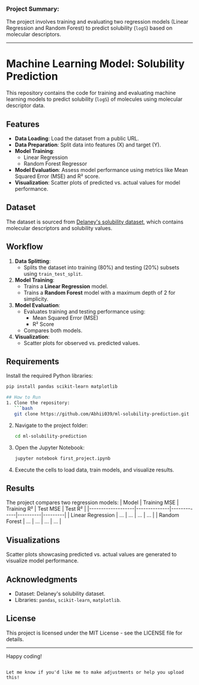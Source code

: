 ### Project Summary:
The project involves training and evaluating two regression models (Linear Regression and Random Forest) to predict solubility (`logS`) based on molecular descriptors.

---

# Machine Learning Model: Solubility Prediction

This repository contains the code for training and evaluating machine learning models to predict solubility (`logS`) of molecules using molecular descriptor data.

## Features
- **Data Loading**: Load the dataset from a public URL.
- **Data Preparation**: Split data into features (X) and target (Y).
- **Model Training**:
  - Linear Regression
  - Random Forest Regressor
- **Model Evaluation**: Assess model performance using metrics like Mean Squared Error (MSE) and R² score.
- **Visualization**: Scatter plots of predicted vs. actual values for model performance.

## Dataset
The dataset is sourced from [Delaney's solubility dataset](https://raw.githubusercontent.com/dataprofessor/data/master/delaney_solubility_with_descriptors.csv), which contains molecular descriptors and solubility values.

## Workflow
1. **Data Splitting**:
   - Splits the dataset into training (80%) and testing (20%) subsets using `train_test_split`.
2. **Model Training**:
   - Trains a **Linear Regression** model.
   - Trains a **Random Forest** model with a maximum depth of 2 for simplicity.
3. **Model Evaluation**:
   - Evaluates training and testing performance using:
     - Mean Squared Error (MSE)
     - R² Score
   - Compares both models.
4. **Visualization**:
   - Scatter plots for observed vs. predicted values.

## Requirements
Install the required Python libraries:
```bash
pip install pandas scikit-learn matplotlib

## How to Run
1. Clone the repository:
   ```bash
   git clone https://github.com/Abhii039/ml-solubility-prediction.git
   ```
2. Navigate to the project folder:
   ```bash
   cd ml-solubility-prediction
   ```
3. Open the Jupyter Notebook:
   ```bash
   jupyter notebook first_project.ipynb
   ```
4. Execute the cells to load data, train models, and visualize results.

## Results
The project compares two regression models:
| Model             | Training MSE | Training R² | Test MSE | Test R² |
|-------------------|--------------|-------------|----------|---------|
| Linear Regression | ...          | ...         | ...      | ...     |
| Random Forest     | ...          | ...         | ...      | ...     |

## Visualizations
Scatter plots showcasing predicted vs. actual values are generated to visualize model performance.

## Acknowledgments
- Dataset: Delaney's solubility dataset.
- Libraries: `pandas`, `scikit-learn`, `matplotlib`.

## License
This project is licensed under the MIT License - see the LICENSE file for details.

---

Happy coding!
```

Let me know if you'd like me to make adjustments or help you upload this!

